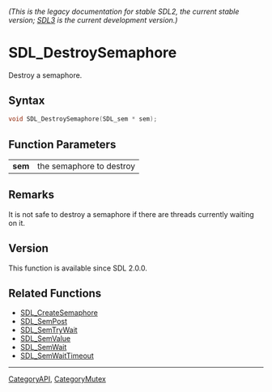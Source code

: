 ###### (This is the legacy documentation for stable SDL2, the current stable version; [SDL3](https://wiki.libsdl.org/SDL3/) is the current development version.)
# SDL_DestroySemaphore

Destroy a semaphore.

## Syntax

```c
void SDL_DestroySemaphore(SDL_sem * sem);

```

## Function Parameters

|             |                          |
| ----------- | ------------------------ |
| **sem**     | the semaphore to destroy |

## Remarks

It is not safe to destroy a semaphore if there are threads currently
waiting on it.

## Version

This function is available since SDL 2.0.0.

## Related Functions

* [SDL_CreateSemaphore](SDL_CreateSemaphore)
* [SDL_SemPost](SDL_SemPost)
* [SDL_SemTryWait](SDL_SemTryWait)
* [SDL_SemValue](SDL_SemValue)
* [SDL_SemWait](SDL_SemWait)
* [SDL_SemWaitTimeout](SDL_SemWaitTimeout)

----
[CategoryAPI](CategoryAPI), [CategoryMutex](CategoryMutex)


